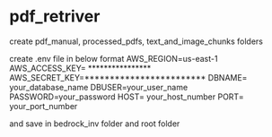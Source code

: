 # pdf_retriver

create pdf_manual, processed_pdfs, text_and_image_chunks folders

create .env file in below format
    AWS_REGION=us-east-1
    AWS_ACCESS_KEY= ****************
    AWS_SECRET_KEY=************************
    DBNAME= your_database_name
    DBUSER=your_user_name
    PASSWORD=your_password
    HOST= your_host_number
    PORT= your_port_number

and save in bedrock_inv folder and root folder
